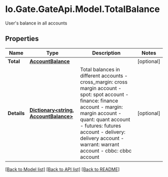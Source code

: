 
# Io.Gate.GateApi.Model.TotalBalance

User&#39;s balance in all accounts

## Properties

Name | Type | Description | Notes
------------ | ------------- | ------------- | -------------
**Total** | [**AccountBalance**](AccountBalance.md) |  | [optional] 
**Details** | [**Dictionary&lt;string, AccountBalance&gt;**](AccountBalance.md) | Total balances in different accounts  - cross_margin: cross margin account - spot: spot account - finance: finance account - margin: margin account - quant: quant account - futures: futures account - delivery: delivery account - warrant: warrant account - cbbc: cbbc account | [optional] 

[[Back to Model list]](../README.md#documentation-for-models)
[[Back to API list]](../README.md#documentation-for-api-endpoints)
[[Back to README]](../README.md)

